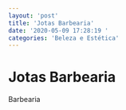 ```yaml
---
layout: 'post'
title: 'Jotas Barbearia'
date: '2020-05-09 17:28:19 '
categories: 'Beleza e Estética'
---
```


# Jotas Barbearia

Barbearia
